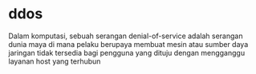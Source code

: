 # ddos
Dalam komputasi, sebuah serangan denial-of-service adalah serangan dunia maya di mana pelaku berupaya membuat mesin atau sumber daya jaringan tidak tersedia bagi pengguna yang dituju dengan mengganggu layanan host yang terhubun
